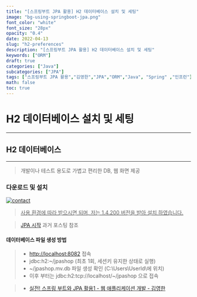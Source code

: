 ```yaml
---
title: "[스프링부트 JPA 활용] H2 데이터베이스 설치 및 세팅"
image: "bg-using-springboot-jpa.png"
font_color: "white"
font_size: "28px"
opacity: "0.4"
date: 2022-04-13
slug: "h2-preferences"
description: "[스프링부트 JPA 활용] H2 데이터베이스 설치 및 세팅"	
keywords: ["ORM"]
draft: true
categories: ["Java"]
subcategories: ["JPA"]
tags: ["스프링부트 JPA 활용","김영한","JPA","ORM","Java", "Spring" ,"인프런"]
math: false
toc: true
---
```



# H2 데이터베이스 설치 및 세팅
-------------------------------

## H2 데이터베이스
-------------------------------
> 개발이나 테스트 용도로 가볍고 편리한 DB, 웹 화면 제공

### 다운로드 및 설치
> <a href="http://h2database.com">

![contact](/images/develop/backend/using-springboot-jpa/h2-preferences/img-001.png)

> 사용 환경에 따라 받으시면 되며, 저는 1.4.200 버전을 받아 설치 하였습니다.

> <a href="https://offetuoso.github.io/blog/develop/backend/orm-jpa-basic/start-jpa/">JPA 시작</a> 과거 포스팅 참조

#### 데이터베이스 파일 생성 방법
> - <a href="http://localhost:8082">http://localhost:8082</a> 접속
> - jdbc:h2:~/jpashop 
>	(최초 1회, 세션키 유지한 상태로 실행)
> - ~/jpashop.mv.db 파일 생성 확인
>	(C:\Users\UserId\에 위치) 
> - 이후 부터는 jdbc:h2:tcp://localhost/~/jpashop 으로 접속



> - <a href="https://www.inflearn.com/course/%EC%8A%A4%ED%94%84%EB%A7%81%EB%B6%80%ED%8A%B8-JPA-%ED%99%9C%EC%9A%A9-1">실전! 스프링 부트와 JPA 활용1 - 웹 애플리케이션 개발 - 김영한</a>
